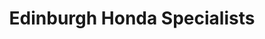 ---
title: "Edinburgh Honda Specialists"
url: /edinburgh/edinburgh-honda-specialists/
shop: car repair
---
